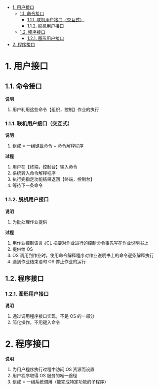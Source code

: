 - [1. 用户接口](#1-用户接口)
  - [1.1. 命令接口](#11-命令接口)
    - [1.1.1. 联机用户接口（交互式）](#111-联机用户接口交互式)
    - [1.1.2. 脱机用户接口](#112-脱机用户接口)
  - [1.2. 程序接口](#12-程序接口)
    - [1.2.1. 图形用户接口](#121-图形用户接口)
- [2. 程序接口](#2-程序接口)

# 1. 用户接口

## 1.1. 命令接口

**说明**
1. 用户利用这些命令【组织，控制】作业的执行

### 1.1.1. 联机用户接口（交互式）

**说明**
1. 组成 = 一组键盘命令 + 命令解释程序

**过程**
1. 用户在【终端，控制台】输入命令
2. 系统转入命令解释程序
3. 执行完指定功能结果返回【终端，控制台】
4. 等待下一条命令

### 1.1.2. 脱机用户接口

**说明**
1. 为批处理作业提供

**过程**
1. 用作业控制语言 JCL 把要对作业进行的控制命令事先写在作业说明书上
2. 提供给 OS
3. OS 调用到作业时，使用命令解释程序对作业说明书上的命令逐条解释执行
4. 遇到作业结束语句 OS 停止作业的运行

## 1.2. 程序接口

### 1.2.1. 图形用户接口

**说明**
1. 通过调用程序接口实现，不是 OS 的一部分
2. 简化操作，不用键入命令

# 2. 程序接口

**说明**
1. 为用户程序执行过程中访问 OS 资源而设置
2. 用户程序取得 OS 服务的唯一途径
3. 组成 = 一组系统调用（能完成特定功能的子程序）